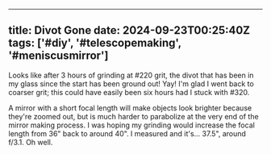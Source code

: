 
---
title: Divot Gone
date: 2024-09-23T00:25:40Z
tags: ['#diy', '#telescopemaking', '#meniscusmirror']
---

Looks like after 3 hours of grinding at #220 grit, the divot that has been in my glass since the start has been ground out! Yay! I'm glad I went back to coarser grit; this could have easily been six hours had I stuck with #320.

A mirror with a short focal length will make objects look brighter because they're zoomed out, but is much harder to parabolize at the very end of the mirror making process. I was hoping my grinding would increase the focal length from 36" back to around 40". I measured and it's... 37.5", around f/3.1. Oh well. 

  
